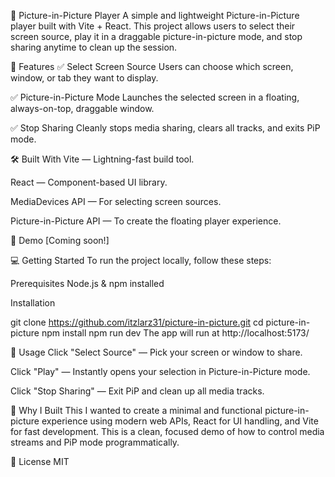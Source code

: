 📸 Picture-in-Picture Player
A simple and lightweight Picture-in-Picture player built with Vite + React.
This project allows users to select their screen source, play it in a draggable picture-in-picture mode, and stop sharing anytime to clean up the session.

🚀 Features
✅ Select Screen Source
Users can choose which screen, window, or tab they want to display.

✅ Picture-in-Picture Mode
Launches the selected screen in a floating, always-on-top, draggable window.

✅ Stop Sharing
Cleanly stops media sharing, clears all tracks, and exits PiP mode.

🛠️ Built With
Vite — Lightning-fast build tool.

React — Component-based UI library.

MediaDevices API — For selecting screen sources.

Picture-in-Picture API — To create the floating player experience.

📸 Demo
[Coming soon!]

💻 Getting Started
To run the project locally, follow these steps:

Prerequisites
Node.js & npm installed

Installation

git clone https://github.com/itzlarz31/picture-in-picture.git
cd picture-in-picture
npm install
npm run dev
The app will run at http://localhost:5173/

🧩 Usage
Click "Select Source" — Pick your screen or window to share.

Click "Play" — Instantly opens your selection in Picture-in-Picture mode.

Click "Stop Sharing" — Exit PiP and clean up all media tracks.

🌟 Why I Built This
I wanted to create a minimal and functional picture-in-picture experience using modern web APIs, React for UI handling, and Vite for fast development. This is a clean, focused demo of how to control media streams and PiP mode programmatically.

📄 License
MIT
